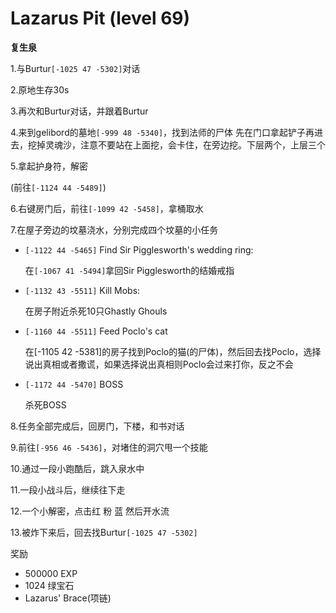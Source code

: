 # Lazarus Pit (level 69)
**复生泉**

1.与Burtur`[-1025 47 -5302]`对话

2.原地生存30s

3.再次和Burtur对话，并跟着Burtur

4.来到gelibord的墓地`[-999 48 -5340]`，找到法师的尸体
先在门口拿起铲子再进去，挖掉灵魂沙，注意不要站在上面挖，会卡住，在旁边挖。下层两个，上层三个

5.拿起护身符，解密

(前往`[-1124 44 -5489]`)

6.右键房门后，前往`[-1099 42 -5458]`，拿桶取水

7.在屋子旁边的坟墓浇水，分别完成四个坟墓的小任务

+ `[-1122 44 -5465]` Find Sir Pigglesworth's wedding ring:

  在`[-1067 41 -5494]`拿回Sir Pigglesworth的结婚戒指

+ `[-1132 43 -5511]` Kill Mobs:

  在房子附近杀死10只Ghastly Ghouls

+ `[-1160 44 -5511]` Feed Poclo's cat

  在[-1105 42 -5381]的房子找到Poclo的猫(的尸体)，然后回去找Poclo，选择说出真相或者撒谎，如果选择说出真相则Poclo会过来打你，反之不会

+ `[-1172 44 -5470]` BOSS

  杀死BOSS

8.任务全部完成后，回房门，下楼，和书对话

9.前往`[-956 46 -5436]`，对堵住的洞穴甩一个技能

10.通过一段小跑酷后，跳入泉水中

11.一段小战斗后，继续往下走

12.一个小解密，点击红 粉 蓝 然后开水流

13.被炸下来后，回去找Burtur`[-1025 47 -5302]`

奖励
+ 500000 EXP
+ 1024 绿宝石
+ Lazarus' Brace(项链)
